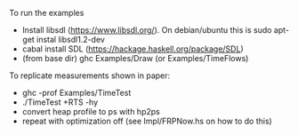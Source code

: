 To run the examples

* Install libsdl (https://www.libsdl.org/). On debian/ubuntu this is sudo apt-get instal libsdl1.2-dev 
* cabal install SDL (https://hackage.haskell.org/package/SDL)
* (from base dir) ghc Examples/Draw (or Examples/TimeFlows)

To replicate measurements shown in paper:

* ghc -prof Examples/TimeTest
* ./TimeTest +RTS -hy
* convert heap profile to ps with hp2ps
* repeat with optimization off (see Impl/FRPNow.hs on how to do this)
